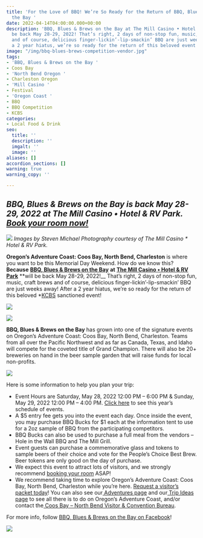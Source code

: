 ```yaml
---
title: 'For the Love of BBQ! We’re So Ready for the Return of BBQ, Blues & Brews on
  the Bay '
date: 2022-04-14T04:00:00.000+00:00
description: 'BBQ, Blues & Brews on the Bay at The Mill Casino • Hotel & RV Park will
  be back May 28-29, 2022! That’s right, 2 days of non-stop fun, music, craft brews
  and of course, delicious finger-lickin’-lip-smackin’ BBQ are just weeks away! After
  a 2 year hiatus, we’re so ready for the return of this beloved event! '
image: "/img/bbq-blues-brews-competition-vendor.jpg"
tags:
- 'BBQ, Blues & Brews on the Bay '
- Coos Bay
- 'North Bend Oregon '
- Charleston Oregon
- 'Mill Casino '
- Festival
- 'Oregon Coast '
- BBQ
- BBQ Competition
- KCBS
categories:
- Local Food & Drink
seo:
  title: ''
  description: ''
  imgalt: ''
  image: ''
aliases: []
accordion_sections: []
warning: true
warning_copy: ''

---
```

## _BBQ, Blues & Brews on the Bay is back May 28-29, 2022 at The Mill Casino • Hotel & RV Park._ [_Book your room now!_](https://oregonsadventurecoast.com/lodging/)

![](/img/bbq-blues-brews-logo-695px.jpg)
_Images by Steven Michael Photography courtesy of The Mill Casino * Hotel & RV Park._

**Oregon’s Adventure Coast: Coos Bay, North Bend, Charleston** is where you want to be this Memorial Day Weekend. How do we know this? **Because** [**BBQ, Blues & Brews on the Bay**](https://www.oregonsadventurecoast.com/event/annual-bbq-blues-brews-on-the-bay/) **at** [**The Mill Casino • Hotel & RV Park**](https://www.kokwelresorts.com/coos-bay/) **will be back May 28-29, 2022!__ That’s right, 2 days of non-stop fun, music, craft brews and of course, delicious finger-lickin’-lip-smackin’ BBQ are just weeks away! After a 2 year hiatus, we’re so ready for the return of this beloved *[KCBS](http://www.kcbs.us/) sanctioned event!

![](/img/bbq-blues-brews-millcasino.jpg)

![](/img/bbq-blues-brews-by-the-bay.jpg)

**BBQ, Blues & Brews on the Bay** has grown into one of the signature events on Oregon’s Adventure Coast: Coos Bay, North Bend, Charleston. Teams from all over the Pacific Northwest and as far as Canada, Texas, and Idaho will compete for the coveted title of Grand Champion. There will also be 20+ breweries on hand in the beer sample garden that will raise funds for local non-profits.

![](/img/1705_bbq_stevenmichael_rogue_4901.jpg)

Here is some information to help you plan your trip:

* Event Hours are Saturday, May 28, 2022 12:00 PM – 6:00 PM & Sunday, May 29, 2022 12:00 PM – 4:00 PM. [Click here](https://www.oregonsadventurecoast.com/event/annual-bbq-blues-brews-on-the-bay/) to see this year’s schedule of events.
* A $5 entry fee gets you into the event each day. Once inside the event, you may purchase BBQ Bucks for $1 each at the information tent to use for a 2oz sample of BBQ from the participating competitors.
* BBQ Bucks can also be used to purchase a full meal from the vendors – Hole in the Wall BBQ and The Mill Grill.
* Event guests can purchase a commemorative glass and tokens to sample beers of their choice and vote for the People’s Choice Best Brew. Beer tokens are only good on the day of purchase.
* We expect this event to attract lots of visitors, and we strongly recommend [booking your room](https://oregonsadventurecoast.com/lodging/) ASAP!
* We recommend taking time to explore Oregon’s Adventure Coast: Coos Bay, North Bend, Charleston while you’re here. [Request a visitor’s packet today](https://www.oregonsadventurecoast.com/contact/#contactform)! You can also see our[ Adventures page](https://www.oregonsadventurecoast.com/adventures) and our[ Trip Ideas page](https://www.oregonsadventurecoast.com/tripideas) to see all there is to do on Oregon’s Adventure Coast, and/or contact the[ Coos Bay – North Bend Visitor & Convention Bureau](https://www.oregonsadventurecoast.com/contact/).

For more info, follow [BBQ, Blues & Brews on the Bay on Facebook](https://www.facebook.com/BbqBluesBrewsOnTheBay/)!

![](/img/bbq-blues-brewsbythebay.jpg)